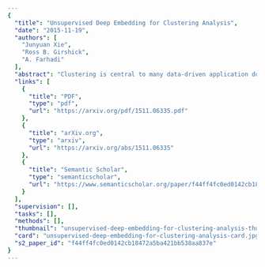 ```yaml
---
{
  "title": "Unsupervised Deep Embedding for Clustering Analysis",
  "date": "2015-11-19",
  "authors": [
    "Junyuan Xie",
    "Ross B. Girshick",
    "A. Farhadi"
  ],
  "abstract": "Clustering is central to many data-driven application domains and has been studied extensively in terms of distance functions and grouping algorithms. Relatively little work has focused on learning representations for clustering. In this paper, we propose Deep Embedded Clustering (DEC), a method that simultaneously learns feature representations and cluster assignments using deep neural networks. DEC learns a mapping from the data space to a lower-dimensional feature space in which it iteratively optimizes a clustering objective. Our experimental evaluations on image and text corpora show significant improvement over state-of-the-art methods.",
  "links": [
    {
      "title": "PDF",
      "type": "pdf",
      "url": "https://arxiv.org/pdf/1511.06335.pdf"
    },
    {
      "title": "arXiv.org",
      "type": "arxiv",
      "url": "https://arxiv.org/abs/1511.06335"
    },
    {
      "title": "Semantic Scholar",
      "type": "semanticscholar",
      "url": "https://www.semanticscholar.org/paper/f44ff4fc0ed0142cb18472a5ba421bb538aa837e"
    }
  ],
  "supervision": [],
  "tasks": [],
  "methods": [],
  "thumbnail": "unsupervised-deep-embedding-for-clustering-analysis-thumb.jpg",
  "card": "unsupervised-deep-embedding-for-clustering-analysis-card.jpg",
  "s2_paper_id": "f44ff4fc0ed0142cb18472a5ba421bb538aa837e"
}
---
```


